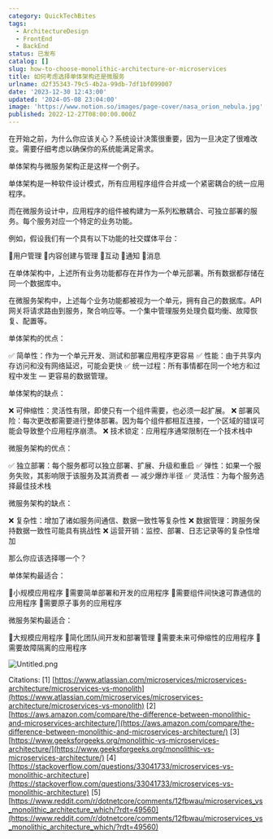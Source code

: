 ```yaml
---
category: QuickTechBites
tags:
  - ArchitectureDesign
  - FrontEnd
  - BackEnd
status: 已发布
catalog: []
slug: how-to-choose-monolithic-architecture-or-microservices
title: 如何考虑选择单体架构还是微服务
urlname: d2f35343-79c5-4b2a-99db-7df1bf099007
date: '2023-12-30 12:43:00'
updated: '2024-05-08 23:04:00'
image: 'https://www.notion.so/images/page-cover/nasa_orion_nebula.jpg'
published: 2022-12-27T08:00:00.000Z
---
```


在开始之前，为什么你应该关心？系统设计决策很重要，因为一旦决定了很难改变。需要仔细考虑以确保你的系统能满足需求。


单体架构与微服务架构正是这样一个例子。


单体架构是一种软件设计模式，所有应用程序组件合并成一个紧密耦合的统一应用程序。


而在微服务设计中，应用程序的组件被构建为一系列松散耦合、可独立部署的服务。每个服务对应一个特定的业务功能。


例如，假设我们有一个具有以下功能的社交媒体平台：


🔸用户管理
🔸内容创建与管理
🔸互动
🔸通知
🔸消息


在单体架构中，上述所有业务功能都存在并作为一个单元部署。所有数据都存储在同一个数据库中。


在微服务架构中，上述每个业务功能都被视为一个单元，拥有自己的数据库。API 网关将请求路由到服务，聚合响应等。一个集中管理服务处理负载均衡、故障恢复、配置等。


单体架构的优点：


✅ 简单性：作为一个单元开发、测试和部署应用程序更容易
✅ 性能：由于共享内存访问和没有网络延迟，可能会更快
✅ 统一过程：所有事情都在同一个地方和过程中发生 — 更容易的数据管理。


单体架构的缺点：


❌ 可伸缩性：灵活性有限，即使只有一个组件需要，也必须一起扩展。
❌ 部署风险：每次更改都需要进行整体部署。因为每个组件都相互连接，一个区域的错误可能会导致整个应用程序崩溃。
❌ 技术锁定：应用程序通常限制在一个技术栈中


微服务架构的优点：


✅ 独立部署：每个服务都可以独立部署、扩展、升级和重启
✅ 弹性：如果一个服务失败，其影响限于该服务及其消费者 — 减少爆炸半径
✅ 灵活性：为每个服务选择最佳技术栈


微服务架构的缺点：


❌ 复杂性：增加了诸如服务间通信、数据一致性等复杂性
❌ 数据管理：跨服务保持数据一致性可能具有挑战性
❌ 运营开销：监控、部署、日志记录等的复杂性增加


那么你应该选择哪一个？


单体架构最适合：


🔹小规模应用程序
🔹需要简单部署和开发的应用程序
🔹需要组件间快速可靠通信的应用程序
🔹需要原子事务的应用程序


微服务架构最适合：


🔸大规模应用程序
🔸简化团队间开发和部署管理
🔸需要未来可伸缩性的应用程序
🔸需要故障隔离的应用程序


![Untitled.png](https://prod-files-secure.s3.us-west-2.amazonaws.com/5d24fe63-e567-4804-86f9-9fdc62e13082/8d149051-cc00-4198-a3d7-e00805eb8f9e/Untitled.png?X-Amz-Algorithm=AWS4-HMAC-SHA256&X-Amz-Content-Sha256=UNSIGNED-PAYLOAD&X-Amz-Credential=ASIAZI2LB466WZDHWKUL%2F20250308%2Fus-west-2%2Fs3%2Faws4_request&X-Amz-Date=20250308T053302Z&X-Amz-Expires=3600&X-Amz-Security-Token=IQoJb3JpZ2luX2VjEA0aCXVzLXdlc3QtMiJHMEUCIQDb6V%2FAAokr1De8XTUzHsbtVDNewS8qnil5UPOozNub4wIgV%2FqarFaPVotJrJdgpiP5X323%2BBDwQXl51XrwQwg5jU4q%2FwMIVhAAGgw2Mzc0MjMxODM4MDUiDHEtoY0a8Hs8%2BcwnsSrcA07C%2BiIRgLZmfPoHeXrrJOJyCg0K6vFe2J81gsWa1tyO1JbI9FMghzO%2BD%2BPPdul9mbqa8Oq06q2AGrO0%2BFammwmli2shL1QV%2Bd5aF9LfGNXeGXwR0NM4PEaNnbcMqT7kz%2Bl4MEqCGyDtinxyWs%2FSTGc0BYQua6kx9X0LaBW3HhYaHalb59TIbZCQm7DQk4G9Izk1BMb0t1DRi9%2BdIAHKUCTznrNt31cjdza%2BABB%2F5HHm8RQJz%2BDFDPCv0LbDbQHehpKB87RcinGc8UzdtcQZ7ssoT%2FVA0Pgk5jDVd2xK6XLjl%2FaGqB3LG1xCDKO8R8%2BadqAqP67AG5nxf6jvPylUE49KjfAzhPG7KhgA6WL%2FMxNCMsujZgMLRFlv9W8nzjOmTzzKGYh09Id2TnN9h4GeJzkf%2B8wsIWbZT4mcNEq3jPLCLst5qmnMaf2MpGE1v2BXjQTFoYiVu8g6g6POP%2FYHwAAfVlW3v0jwJDmu2iOX8szdW3v2wUAVpGEgwltSf59OoEIOzLOVxmyOdMMxPDyPCvgNfP7KUwd1mQCmRIEpIs%2BxWKlmSyrjIuy2XVI8Ijf4lhRtlsAlUH5%2BSnO00NNmk5Lmjckzb2RmqYNlbe2jPmwOcZOHh%2FAHPT59LvrHMIicr74GOqUBEg6u4NFuu3xibVjIIIY0R%2F1vu%2BB5K04yRJXle3BsHcAs%2BPpdgSCdbm2DGp4D5WhpRiWL5pXTtKGbeWzljGFsnxAQrYEyLEl7HK0IGs20HMJVNwmDd%2BNJZIi9LpF1oQq%2Bou7ULIqQRBZWaZUMHj2fybxqPrCFUYi6NHmK1wf7KsoW081yX9127jWMwREw5ZoR6J5XB5OpVv%2BrYl8w%2BF3IE3yz%2B%2F8C&X-Amz-Signature=f0ee3a86274c5a2860a49b031dec46d2aad7f1497a5a3f0bb19991843ef54321&X-Amz-SignedHeaders=host&x-id=GetObject)


Citations:
[1] [https://www.atlassian.com/microservices/microservices-architecture/microservices-vs-monolith](https://www.atlassian.com/microservices/microservices-architecture/microservices-vs-monolith)
[2] [https://aws.amazon.com/compare/the-difference-between-monolithic-and-microservices-architecture/](https://aws.amazon.com/compare/the-difference-between-monolithic-and-microservices-architecture/)
[3] [https://www.geeksforgeeks.org/monolithic-vs-microservices-architecture/](https://www.geeksforgeeks.org/monolithic-vs-microservices-architecture/)
[4] [https://stackoverflow.com/questions/33041733/microservices-vs-monolithic-architecture](https://stackoverflow.com/questions/33041733/microservices-vs-monolithic-architecture)
[5] [https://www.reddit.com/r/dotnetcore/comments/12fbwau/microservices_vs_monolithic_architecture_which/?rdt=49560](https://www.reddit.com/r/dotnetcore/comments/12fbwau/microservices_vs_monolithic_architecture_which/?rdt=49560)

